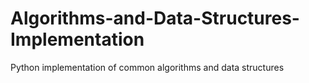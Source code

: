 # Algorithms-and-Data-Structures-Implementation
 Python implementation of common algorithms and data structures
